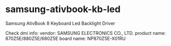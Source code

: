 # samsung-ativbook-kb-led

Samsung AtivBook 8 Keyboard Led Backlight Driver

Check dmi info:
vendor: SAMSUNG ELECTRONICS CO., LTD.
product name: 870Z5E/880Z5E/680Z5E
board name: NP870Z5E-X01RU
